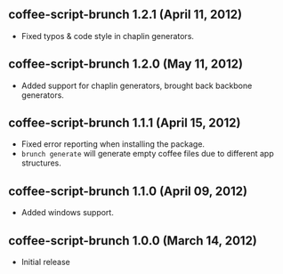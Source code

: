 ## coffee-script-brunch 1.2.1 (April 11, 2012)
* Fixed typos & code style in chaplin generators.

## coffee-script-brunch 1.2.0 (May 11, 2012)
* Added support for chaplin generators, brought back backbone generators.

## coffee-script-brunch 1.1.1 (April 15, 2012)
* Fixed error reporting when installing the package.
* `brunch generate` will generate empty coffee files due to different app structures.

## coffee-script-brunch 1.1.0 (April 09, 2012)
* Added windows support.

## coffee-script-brunch 1.0.0 (March 14, 2012)
* Initial release
